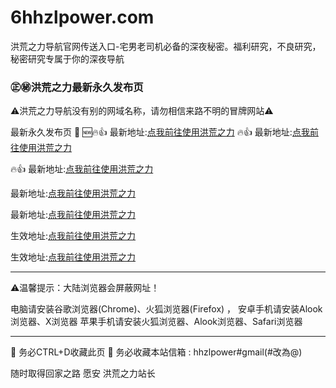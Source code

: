 # 6hhzlpower.com
洪荒之力导航官网传送入口-宅男老司机必备的深夜秘密。福利研究，不良研究，秘密研究专属于你的深夜导航

### ㊣㊙️洪荒之力最新永久发布页

⚠洪荒之力导航没有别的网域名称，请勿相信来路不明的冒牌网站⚠

最新永久发布页 💞
 🆕🔥👍 最新地址:[点我前往使用洪荒之力](https://gitt666.6hhzlpower.com/海納百川/)
🔥👍 最新地址:[点我前往使用洪荒之力](https://git555.5hhzlpower.com/海納百川/)
 
🔥👍 最新地址:[点我前往使用洪荒之力](https://git44.4hhzlpower.com/海納百川/)
 
 最新地址:[点我前往使用洪荒之力](https://git33.3hhzlpower.com/海納百川/)

 最新地址:[点我前往使用洪荒之力](https://git22.2hhzlpower.com/海納百川/)

 生效地址:[点我前往使用洪荒之力](https://git11.1hhzlpower.com/海納百川/)

 生效地址:[点我前往使用洪荒之力](https://git11.hhzlpower.com/海納百川/)



---------------------------------------------------

⚠温馨提示：大陆浏览器会屏蔽网址！

电脑请安装谷歌浏览器(Chrome)、火狐浏览器(Firefox) ，
安卓手机请安装Alook浏览器、X浏览器 
苹果手机请安装火狐浏览器、Alook浏览器、Safari浏览器

---------------------------------------------------
💯 务必CTRL+D收藏此页
💯 务必收藏本站信箱 : hhzlpower#gmail(#改為@)

随时取得回家之路
愿安
洪荒之力站长
